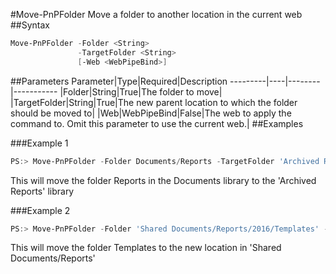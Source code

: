 #Move-PnPFolder
Move a folder to another location in the current web
##Syntax
```powershell
Move-PnPFolder -Folder <String>
               -TargetFolder <String>
               [-Web <WebPipeBind>]
```


##Parameters
Parameter|Type|Required|Description
---------|----|--------|-----------
|Folder|String|True|The folder to move|
|TargetFolder|String|True|The new parent location to which the folder should be moved to|
|Web|WebPipeBind|False|The web to apply the command to. Omit this parameter to use the current web.|
##Examples

###Example 1
```powershell
PS:> Move-PnPFolder -Folder Documents/Reports -TargetFolder 'Archived Reports'
```
This will move the folder Reports in the Documents library to the 'Archived Reports' library

###Example 2
```powershell
PS:> Move-PnPFolder -Folder 'Shared Documents/Reports/2016/Templates' -TargetFolder 'Shared Documents/Reports'
```
This will move the folder Templates to the new location in 'Shared Documents/Reports'
